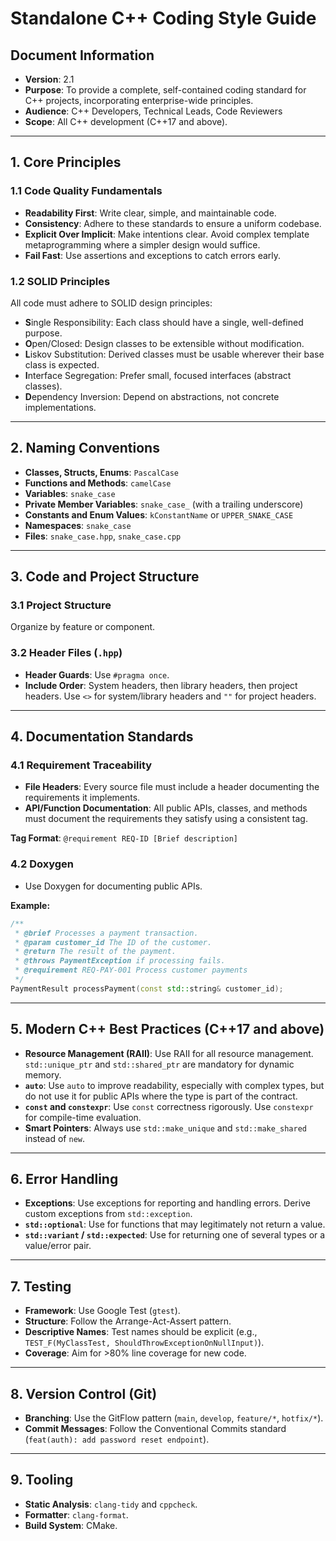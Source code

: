 # Standalone C++ Coding Style Guide

## Document Information
- **Version**: 2.1
- **Purpose**: To provide a complete, self-contained coding standard for C++ projects, incorporating enterprise-wide principles.
- **Audience**: C++ Developers, Technical Leads, Code Reviewers
- **Scope**: All C++ development (C++17 and above).

---

## 1. Core Principles

### 1.1 Code Quality Fundamentals
- **Readability First**: Write clear, simple, and maintainable code.
- **Consistency**: Adhere to these standards to ensure a uniform codebase.
- **Explicit Over Implicit**: Make intentions clear. Avoid complex template metaprogramming where a simpler design would suffice.
- **Fail Fast**: Use assertions and exceptions to catch errors early.

### 1.2 SOLID Principles
All code must adhere to SOLID design principles:
- **S**ingle Responsibility: Each class should have a single, well-defined purpose.
- **O**pen/Closed: Design classes to be extensible without modification.
- **L**iskov Substitution: Derived classes must be usable wherever their base class is expected.
- **I**nterface Segregation: Prefer small, focused interfaces (abstract classes).
- **D**ependency Inversion: Depend on abstractions, not concrete implementations.

---

## 2. Naming Conventions

- **Classes, Structs, Enums**: `PascalCase`
- **Functions and Methods**: `camelCase`
- **Variables**: `snake_case`
- **Private Member Variables**: `snake_case_` (with a trailing underscore)
- **Constants and Enum Values**: `kConstantName` or `UPPER_SNAKE_CASE`
- **Namespaces**: `snake_case`
- **Files**: `snake_case.hpp`, `snake_case.cpp`

---

## 3. Code and Project Structure

### 3.1 Project Structure
Organize by feature or component.

### 3.2 Header Files (`.hpp`)
- **Header Guards**: Use `#pragma once`.
- **Include Order**: System headers, then library headers, then project headers. Use `<>` for system/library headers and `""` for project headers.

---

## 4. Documentation Standards

### 4.1 Requirement Traceability
- **File Headers**: Every source file must include a header documenting the requirements it implements.
- **API/Function Documentation**: All public APIs, classes, and methods must document the requirements they satisfy using a consistent tag.

**Tag Format**: `@requirement REQ-ID [Brief description]`

### 4.2 Doxygen
- Use Doxygen for documenting public APIs.

**Example:**
```cpp
/**
 * @brief Processes a payment transaction.
 * @param customer_id The ID of the customer.
 * @return The result of the payment.
 * @throws PaymentException if processing fails.
 * @requirement REQ-PAY-001 Process customer payments
 */
PaymentResult processPayment(const std::string& customer_id);
```

---

## 5. Modern C++ Best Practices (C++17 and above)

- **Resource Management (RAII)**: Use RAII for all resource management. `std::unique_ptr` and `std::shared_ptr` are mandatory for dynamic memory.
- **`auto`**: Use `auto` to improve readability, especially with complex types, but do not use it for public APIs where the type is part of the contract.
- **`const` and `constexpr`**: Use `const` correctness rigorously. Use `constexpr` for compile-time evaluation.
- **Smart Pointers**: Always use `std::make_unique` and `std::make_shared` instead of `new`.

---

## 6. Error Handling

- **Exceptions**: Use exceptions for reporting and handling errors. Derive custom exceptions from `std::exception`.
- **`std::optional`**: Use for functions that may legitimately not return a value.
- **`std::variant` / `std::expected`**: Use for returning one of several types or a value/error pair.

---

## 7. Testing

- **Framework**: Use Google Test (`gtest`).
- **Structure**: Follow the Arrange-Act-Assert pattern.
- **Descriptive Names**: Test names should be explicit (e.g., `TEST_F(MyClassTest, ShouldThrowExceptionOnNullInput)`).
- **Coverage**: Aim for >80% line coverage for new code.

---

## 8. Version Control (Git)

- **Branching**: Use the GitFlow pattern (`main`, `develop`, `feature/*`, `hotfix/*`).
- **Commit Messages**: Follow the Conventional Commits standard (`feat(auth): add password reset endpoint`).

---

## 9. Tooling

- **Static Analysis**: `clang-tidy` and `cppcheck`.
- **Formatter**: `clang-format`.
- **Build System**: CMake.